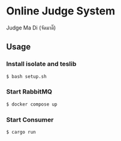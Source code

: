 # Online Judge System

Judge Ma Di (จัดมาดิ๊)

## Usage

### Install isolate and teslib

```bash
$ bash setup.sh
```

### Start RabbitMQ

```bash
$ docker compose up
```

### Start Consumer

```bash
$ cargo run
```

